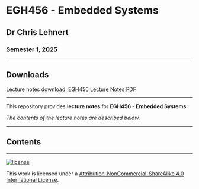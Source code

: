 # EGH456 - Embedded Systems

## Dr Chris Lehnert

### Semester 1, 2025

---

## Downloads

Lecture notes download: [EGH456 Lecture Notes PDF](https://www.github.com/Tarang74/EGH456/raw/main/EGH456%20Lecture%20Notes.pdf)

---

This repository provides **lecture notes** for **EGH456 - Embedded Systems**.

*The contents of the lecture notes are described below.*

---

## Contents


---

[![license](https://forthebadge.com/images/badges/cc-nc-sa.svg)](http://creativecommons.org/licenses/by-nc-sa/4.0/)

This work is licensed under a [Attribution-NonCommercial-ShareAlike 4.0 International License](http://creativecommons.org/licenses/by-nc-sa/4.0/).
